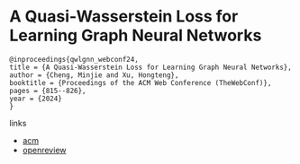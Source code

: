 # A Quasi-Wasserstein Loss for Learning Graph Neural Networks

```
@inproceedings{qwlgnn_webconf24,
title = {A Quasi-Wasserstein Loss for Learning Graph Neural Networks},
author = {Cheng, Minjie and Xu, Hongteng},
booktitle = {Proceedings of the ACM Web Conference (TheWebConf)},
pages = {815--826},
year = {2024}
}
```

links
- [acm](https://dl.acm.org/doi/10.1145/3589334.3645586)
- [openreview](https://openreview.net/forum?id=vW52xJF9ZA)
